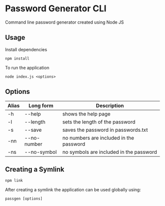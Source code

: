 # Password Generator CLI
Command line password generator created using Node JS

## Usage

Install dependencies

```
npm install
```

To run the application

```
node index.js <options>
```
## Options
| Alias | Long form | Description        |
|-------|-----------|--------------------|
|-h     | --help    | shows the help page|
|-l     | --length  | sets the length of the password|
|-s     | --save    | saves the password in passwords.txt |
|-nn    | --no-number| no numbers are included in the password|
|-ns    | --no-symbol| no symbols are included in the password|

## Creating a Symlink
```
npm link
```
After creating a symlink the application can be used globally using:
```
passgen [options]
```
